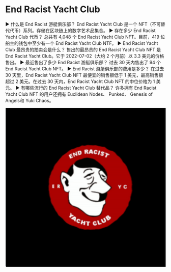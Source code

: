 # End Racist Yacht Club

▶ 什么是 End Racist 游艇俱乐部？
End Racist Yacht Club 是一个 NFT（不可替代代币）系列。存储在区块链上的数字艺术品集合。
▶ 存在多少 End Racist Yacht Club 代币？
总共有 4,048 个 End Racist Yacht Club NFT。目前，419 位船主的钱包中至少有一个 End Racist Yacht Club NTF。
▶ End Racist Yacht Club 最昂贵的拍卖会是什么？
售出的最昂贵的 End Racist Yacht Club NFT 是 End Racist Yacht Club。它于 2022-07-02（大约 2 个月前）以 3.3 美元的价格售出。
▶ 最近售出了多少 End Racist 游艇俱乐部？
过去 30 天内售出了 94 个 End Racist Yacht Club NFT。
▶ End Racist 游艇俱乐部的费用是多少？
在过去 30 天里，End Racist Yacht Club NFT 最便宜的销售额低于 1 美元，最高销售额超过 2 美元。在过去 30 天内，End Racist Yacht Club NFT 的中位价格为 1 美元。
▶ 有哪些流行的 End Racist Yacht Club 替代品？
许多拥有 End Racist Yacht Club NFT 的用户还拥有 Euclidean Nodes、 Punked、 Genesis of Angels和 Yuki Chaos。

![nft](1661499989225.jpg)
